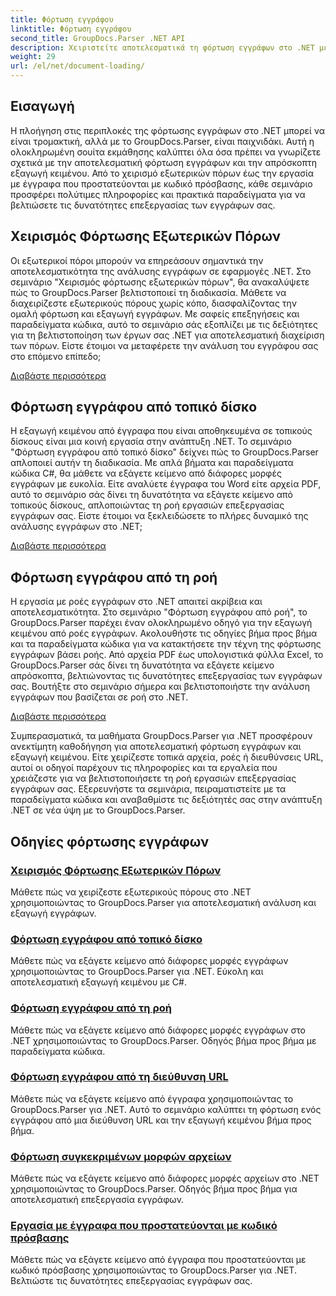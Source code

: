 ```yaml
---
title: Φόρτωση εγγράφου
linktitle: Φόρτωση εγγράφου
second_title: GroupDocs.Parser .NET API
description: Χειριστείτε αποτελεσματικά τη φόρτωση εγγράφων στο .NET με το GroupDocs.Parser. Μάθετε να εξάγετε κείμενο από τοπικούς δίσκους, ροές, διευθύνσεις URL και πολλά άλλα.
weight: 29
url: /el/net/document-loading/
---
```

## Εισαγωγή

Η πλοήγηση στις περιπλοκές της φόρτωσης εγγράφων στο .NET μπορεί να είναι τρομακτική, αλλά με το GroupDocs.Parser, είναι παιχνιδάκι. Αυτή η ολοκληρωμένη σουίτα εκμάθησης καλύπτει όλα όσα πρέπει να γνωρίζετε σχετικά με την αποτελεσματική φόρτωση εγγράφων και την απρόσκοπτη εξαγωγή κειμένου. Από το χειρισμό εξωτερικών πόρων έως την εργασία με έγγραφα που προστατεύονται με κωδικό πρόσβασης, κάθε σεμινάριο προσφέρει πολύτιμες πληροφορίες και πρακτικά παραδείγματα για να βελτιώσετε τις δυνατότητες επεξεργασίας των εγγράφων σας.

## Χειρισμός Φόρτωσης Εξωτερικών Πόρων

Οι εξωτερικοί πόροι μπορούν να επηρεάσουν σημαντικά την αποτελεσματικότητα της ανάλυσης εγγράφων σε εφαρμογές .NET. Στο σεμινάριο "Χειρισμός φόρτωσης εξωτερικών πόρων", θα ανακαλύψετε πώς το GroupDocs.Parser βελτιστοποιεί τη διαδικασία. Μάθετε να διαχειρίζεστε εξωτερικούς πόρους χωρίς κόπο, διασφαλίζοντας την ομαλή φόρτωση και εξαγωγή εγγράφων. Με σαφείς επεξηγήσεις και παραδείγματα κώδικα, αυτό το σεμινάριο σάς εξοπλίζει με τις δεξιότητες για τη βελτιστοποίηση των έργων σας .NET για αποτελεσματική διαχείριση των πόρων. Είστε έτοιμοι να μεταφέρετε την ανάλυση του εγγράφου σας στο επόμενο επίπεδο;

[Διαβάστε περισσότερα](./handling-loading-of-external-resources/)

## Φόρτωση εγγράφου από τοπικό δίσκο

Η εξαγωγή κειμένου από έγγραφα που είναι αποθηκευμένα σε τοπικούς δίσκους είναι μια κοινή εργασία στην ανάπτυξη .NET. Το σεμινάριο "Φόρτωση εγγράφου από τοπικό δίσκο" δείχνει πώς το GroupDocs.Parser απλοποιεί αυτήν τη διαδικασία. Με απλά βήματα και παραδείγματα κώδικα C#, θα μάθετε να εξάγετε κείμενο από διάφορες μορφές εγγράφων με ευκολία. Είτε αναλύετε έγγραφα του Word είτε αρχεία PDF, αυτό το σεμινάριο σάς δίνει τη δυνατότητα να εξάγετε κείμενο από τοπικούς δίσκους, απλοποιώντας τη ροή εργασιών επεξεργασίας εγγράφων σας. Είστε έτοιμοι να ξεκλειδώσετε το πλήρες δυναμικό της ανάλυσης εγγράφων στο .NET;

[Διαβάστε περισσότερα](./load-document-from-local-disk/)

## Φόρτωση εγγράφου από τη ροή

Η εργασία με ροές εγγράφων στο .NET απαιτεί ακρίβεια και αποτελεσματικότητα. Στο σεμινάριο "Φόρτωση εγγράφου από ροή", το GroupDocs.Parser παρέχει έναν ολοκληρωμένο οδηγό για την εξαγωγή κειμένου από ροές εγγράφων. Ακολουθήστε τις οδηγίες βήμα προς βήμα και τα παραδείγματα κώδικα για να κατακτήσετε την τέχνη της φόρτωσης εγγράφων βάσει ροής. Από αρχεία PDF έως υπολογιστικά φύλλα Excel, το GroupDocs.Parser σάς δίνει τη δυνατότητα να εξάγετε κείμενο απρόσκοπτα, βελτιώνοντας τις δυνατότητες επεξεργασίας των εγγράφων σας. Βουτήξτε στο σεμινάριο σήμερα και βελτιστοποιήστε την ανάλυση εγγράφων που βασίζεται σε ροή στο .NET.

[Διαβάστε περισσότερα](./load-document-from-stream/)

Συμπερασματικά, τα μαθήματα GroupDocs.Parser για .NET προσφέρουν ανεκτίμητη καθοδήγηση για αποτελεσματική φόρτωση εγγράφων και εξαγωγή κειμένου. Είτε χειρίζεστε τοπικά αρχεία, ροές ή διευθύνσεις URL, αυτοί οι οδηγοί παρέχουν τις πληροφορίες και τα εργαλεία που χρειάζεστε για να βελτιστοποιήσετε τη ροή εργασιών επεξεργασίας εγγράφων σας. Εξερευνήστε τα σεμινάρια, πειραματιστείτε με τα παραδείγματα κώδικα και αναβαθμίστε τις δεξιότητές σας στην ανάπτυξη .NET σε νέα ύψη με το GroupDocs.Parser.

## Οδηγίες φόρτωσης εγγράφων
### [Χειρισμός Φόρτωσης Εξωτερικών Πόρων](./handling-loading-of-external-resources/)
Μάθετε πώς να χειρίζεστε εξωτερικούς πόρους στο .NET χρησιμοποιώντας το GroupDocs.Parser για αποτελεσματική ανάλυση και εξαγωγή εγγράφων.
### [Φόρτωση εγγράφου από τοπικό δίσκο](./load-document-from-local-disk/)
Μάθετε πώς να εξάγετε κείμενο από διάφορες μορφές εγγράφων χρησιμοποιώντας το GroupDocs.Parser για .NET. Εύκολη και αποτελεσματική εξαγωγή κειμένου με C#.
### [Φόρτωση εγγράφου από τη ροή](./load-document-from-stream/)
Μάθετε πώς να εξάγετε κείμενο από διάφορες μορφές εγγράφων στο .NET χρησιμοποιώντας το GroupDocs.Parser. Οδηγός βήμα προς βήμα με παραδείγματα κώδικα.
### [Φόρτωση εγγράφου από τη διεύθυνση URL](./load-document-from-url/)
Μάθετε πώς να εξάγετε κείμενο από έγγραφα χρησιμοποιώντας το GroupDocs.Parser για .NET. Αυτό το σεμινάριο καλύπτει τη φόρτωση ενός εγγράφου από μια διεύθυνση URL και την εξαγωγή κειμένου βήμα προς βήμα.
### [Φόρτωση συγκεκριμένων μορφών αρχείων](./loading-specific-file-formats/)
Μάθετε πώς να εξάγετε κείμενο από διάφορες μορφές αρχείων στο .NET χρησιμοποιώντας το GroupDocs.Parser. Οδηγός βήμα προς βήμα για αποτελεσματική επεξεργασία εγγράφων.
### [Εργασία με έγγραφα που προστατεύονται με κωδικό πρόσβασης](./working-with-password-protected-documents/)
Μάθετε πώς να εξάγετε κείμενο από έγγραφα που προστατεύονται με κωδικό πρόσβασης χρησιμοποιώντας το GroupDocs.Parser για .NET. Βελτιώστε τις δυνατότητες επεξεργασίας εγγράφων σας.